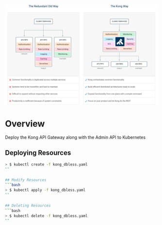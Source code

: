 

![Kong](images/kong_way.png)
# Overview
Deploy the Kong API Gateway along with the Admin API to Kubernetes

## Deploying Resources
```bash
> $ kubectl create -f kong_dbless.yaml
``

## Modify Resources
```bash
> $ kubectl apply -f kong_dbless.yaml
``

## Deleting Resources
```bash
> $ kubectl delete -f kong_dbless.yaml
``